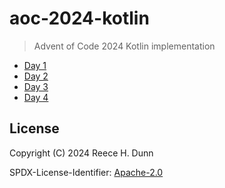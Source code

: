 # aoc-2024-kotlin
> Advent of Code 2024 Kotlin implementation

- [Day 1](src/main/kotlin/io/github/rhdunn/aoc/y2024/Day01.kt)
- [Day 2](src/main/kotlin/io/github/rhdunn/aoc/y2024/Day02.kt)
- [Day 3](src/main/kotlin/io/github/rhdunn/aoc/y2024/Day03.kt)
- [Day 4](src/main/kotlin/io/github/rhdunn/aoc/y2024/Day04.kt)

## License
Copyright (C) 2024 Reece H. Dunn

SPDX-License-Identifier: [Apache-2.0](LICENSE)
